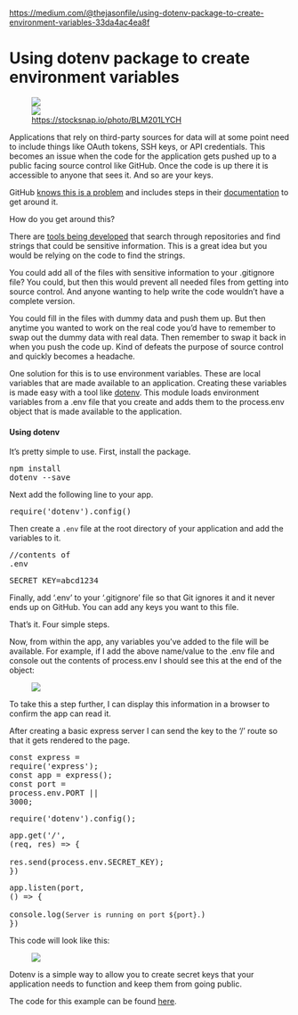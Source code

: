 <a href="https://medium.com/@thejasonfile/using-dotenv-package-to-create-environment-variables-33da4ac4ea8f">https://medium.com/@thejasonfile/using-dotenv-package-to-create-environment-variables-33da4ac4ea8f</a><div id="articleHeader"><h1>Using dotenv package to create environment variables</h1></div><figure id="ee7f"><div><div><img src="https://cdn-images-1.medium.com/freeze/max/66/1*2P4-bzXEpF6JwTprV2oCwA.jpeg?q=20" /><div class="readableLargeImageContainer"><img src="https://cdn-images-1.medium.com/max/1760/1*2P4-bzXEpF6JwTprV2oCwA.jpeg" /></div><figcaption><a href="https://stocksnap.io/photo/BLM201LYCH" target="_blank">https://stocksnap.io/photo/BLM201LYCH</a></figcaption></figure><p id="92a9">Applications that rely on third-party sources for data will at some point need to include things like OAuth tokens, SSH keys, or API credentials. This becomes an issue when the code for the application gets pushed up to a public facing source control like GitHub. Once the code is up there it is accessible to anyone that sees it. And so are your keys.</p><p id="8071">GitHub <a href="https://github.com/blog/1390-secrets-in-the-code" target="_blank">knows this is a problem</a> and includes steps in their <a href="https://help.github.com/articles/removing-sensitive-data-from-a-repository/" target="_blank">documentation</a> to get around it.</p><p id="5326">How do you get around this?</p><p id="3c04">There are <a href="https://github.com/dxa4481/truffleHog" target="_blank">tools being developed</a> that search through repositories and find strings that could be sensitive information. This is a great idea but you would be relying on the code to find the strings.</p><p id="fda2">You could add all of the files with sensitive information to your .gitignore file? You could, but then this would prevent all needed files from getting into source control. And anyone wanting to help write the code wouldn’t have a complete version.</p><p id="f3d6">You could fill in the files with dummy data and push them up. But then anytime you wanted to work on the real code you’d have to remember to swap out the dummy data with real data. Then remember to swap it back in when you push the code up. Kind of defeats the purpose of source control and quickly becomes a headache.</p><p id="4d0f">One solution for this is to use environment variables. These are local variables that are made available to an application. Creating these variables is made easy with a tool like <a href="https://www.npmjs.com/package/dotenv" target="_blank">dotenv</a>. This module loads environment variables from a .env file that you create and adds them to the process.env object that is made available to the application.</p><h4 id="9173">Using dotenv</h4><p id="69e4">It’s pretty simple to use. First, install the package.</p><pre id="4960">npm install dotenv --save</pre><p id="12b1">Next add the following line to your app.</p><pre id="bf2f">require('dotenv').config()</pre><p id="d370">Then create a <code>.env</code> file at the root directory of your application and add the variables to it.</p><pre id="e227">//contents of .env</pre><pre id="cb06">SECRET_KEY=abcd1234</pre><p id="d08d">Finally, add ‘.env’ to your ‘.gitignore’ file so that Git ignores it and it never ends up on GitHub. You can add any keys you want to this file.</p><p id="24f9">That’s it. Four simple steps.</p><p id="74ee">Now, from within the app, any variables you’ve added to the file will be available. For example, if I add the above name/value to the .env file and console out the contents of process.env I should see this at the end of the object:</p><figure id="b7cc"><div><div><img src="https://cdn-images-1.medium.com/freeze/max/66/1*PhmXOVYutds61LML-hKLzQ.png?q=20" /><div class="readableLargeImageContainer"><img /></div></figure><p id="8d46">To take this a step further, I can display this information in a browser to confirm the app can read it.</p><p id="4a27">After creating a basic express server I can send the key to the ‘/’ route so that it gets rendered to the page.</p><pre id="bc37">const express = require('express');<br />const app = express();<br />const port = process.env.PORT || 3000;</pre><pre id="e1dd">require('dotenv').config();</pre><pre id="47da">app.get('/', (req, res) =&gt; {<br />    res.send(process.env.SECRET_KEY);<br />})</pre><pre id="0e5e">app.listen(port, () =&gt; {<br />    console.log(`Server is running on port ${port}.`)<br />})</pre><p id="b877">This code will look like this:</p><figure id="86c4"><div><div><img src="https://cdn-images-1.medium.com/freeze/max/66/1*E_pMxvE78su7HLKvh3eEFw.png?q=20" /><div class="readableLargeImageContainer"><img /></div></figure><p id="fcf9">Dotenv is a simple way to allow you to create secret keys that your application needs to function and keep them from going public.</p><p id="5592">The code for this example can be found <a href="https://github.com/thejasonfile/dotenv_example" target="_blank">here</a>.</p>